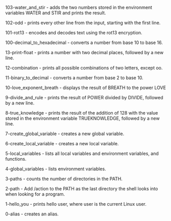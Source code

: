  103-water_and_stir - adds the two numbers stored in the environment variables WATER and STIR and prints the result.

 102-odd - prints every other line from the input, starting with the first line.

 101-rot13 - encodes and decodes text using the rot13 encryption.

 100-decimal_to_hexadecimal - converts a number from base 10 to base 16.

 13-print-float - prints a number with two decimal places, followed by a new line.

 12-combination - prints all possible combinations of two letters, except oo.

 11-binary_to_decimal - converts a number from base 2 to base 10.

 10-love_exponent_breath - displays the result of BREATH to the power LOVE

 9-divide_and_rule - prints the result of POWER divided by DIVIDE, followed by a new line.

 8-true_knowledge - prints the result of the addition of 128 with the value stored in the environment variable TRUEKNOWLEDGE, followed by a new line.

 7-create_global_variable - creates a new global variable.

 6-create_local_variable - creates a new local variable.

 5-local_variables - lists all local variables and environment variables, and functions.

 4-global_variables - lists environment variables.

 3-paths - counts the number of directories in the PATH.

 2-path - Add /action to the PATH as the last directory the shell looks into when looking for a program.

 1-hello_you - prints hello user, where user is the current Linux user.

 0-alias - creates an alias.
